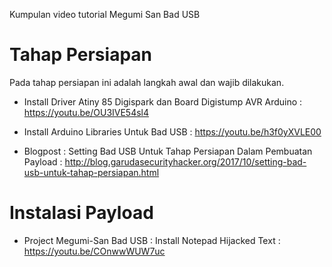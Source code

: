 Kumpulan video tutorial Megumi San Bad USB


# Tahap Persiapan

Pada tahap persiapan ini adalah langkah awal dan wajib dilakukan.

- Install Driver Atiny 85 Digispark dan Board Digistump AVR Arduino : https://youtu.be/OU3IVE54sl4

- Install Arduino Libraries Untuk Bad USB : https://youtu.be/h3f0yXVLE00

- Blogpost : Setting Bad USB Untuk Tahap Persiapan Dalam Pembuatan Payload : http://blog.garudasecurityhacker.org/2017/10/setting-bad-usb-untuk-tahap-persiapan.html

# Instalasi Payload

- Project Megumi-San Bad USB : Install Notepad Hijacked Text : https://youtu.be/COnwwWUW7uc
